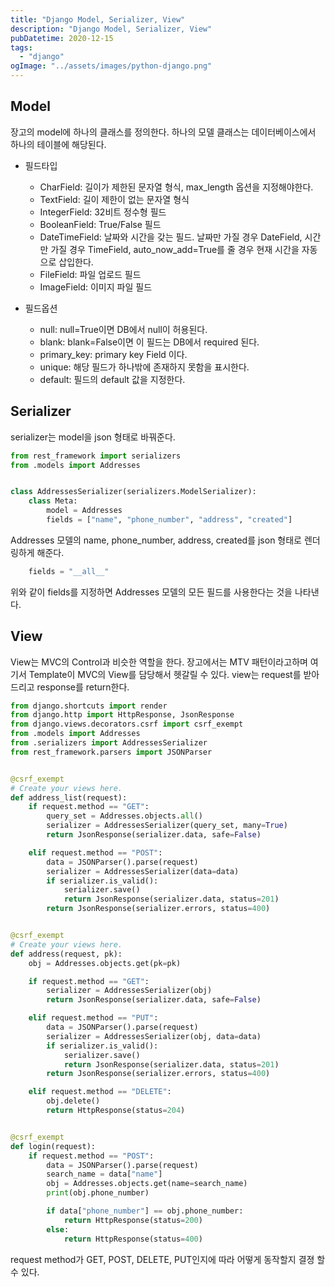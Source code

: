 ```yaml
---
title: "Django Model, Serializer, View"
description: "Django Model, Serializer, View"
pubDatetime: 2020-12-15
tags:
  - "django"
ogImage: "../assets/images/python-django.png"
---
```


## Model

장고의 model에 하나의 클래스를 정의한다.
하나의 모델 클래스는 데이터베이스에서 하나의 테이블에 해당된다.

- 필드타입

  - CharField: 길이가 제한된 문자열 형식, max_length 옵션을 지정해야한다.
  - TextField: 길이 제한이 없는 문자열 형식
  - IntegerField: 32비트 정수형 필드
  - BooleanField: True/False 필드
  - DateTimeField: 날짜와 시간을 갖는 필드. 날짜만 가질 경우 DateField, 시간만 가질 경우 TimeField, auto_now_add=True를 줄 경우 현재 시간을 자동으로 삽입한다.
  - FileField: 파일 업로드 필드
  - ImageField: 이미지 파일 필드

- 필드옵션
  - null: null=True이면 DB에서 null이 허용된다.
  - blank: blank=False이면 이 필드는 DB에서 required 된다.
  - primary_key: primary key Field 이다.
  - unique: 해당 필드가 하나밖에 존재하지 못함을 표시한다.
  - default: 필드의 default 값을 지정한다.

## Serializer

serializer는 model을 json 형태로 바꿔준다.

```python
from rest_framework import serializers
from .models import Addresses


class AddressesSerializer(serializers.ModelSerializer):
    class Meta:
        model = Addresses
        fields = ["name", "phone_number", "address", "created"]
```

Addresses 모델의 name, phone_number, address, created를 json 형태로 렌더링하게 해준다.

```python
    fields = "__all__"
```

위와 같이 fields를 지정하면 Addresses 모델의 모든 필드를 사용한다는 것을 나타낸다.

## View

View는 MVC의 Control과 비슷한 역할을 한다.
장고에서는 MTV 패턴이라고하며 여기서 Template이 MVC의 View를 담당해서 헷갈릴 수 있다.
view는 request를 받아드리고 response를 return한다.

```python
from django.shortcuts import render
from django.http import HttpResponse, JsonResponse
from django.views.decorators.csrf import csrf_exempt
from .models import Addresses
from .serializers import AddressesSerializer
from rest_framework.parsers import JSONParser


@csrf_exempt
# Create your views here.
def address_list(request):
    if request.method == "GET":
        query_set = Addresses.objects.all()
        serializer = AddressesSerializer(query_set, many=True)
        return JsonResponse(serializer.data, safe=False)

    elif request.method == "POST":
        data = JSONParser().parse(request)
        serializer = AddressesSerializer(data=data)
        if serializer.is_valid():
            serializer.save()
            return JsonResponse(serializer.data, status=201)
        return JsonResponse(serializer.errors, status=400)


@csrf_exempt
# Create your views here.
def address(request, pk):
    obj = Addresses.objects.get(pk=pk)

    if request.method == "GET":
        serializer = AddressesSerializer(obj)
        return JsonResponse(serializer.data, safe=False)

    elif request.method == "PUT":
        data = JSONParser().parse(request)
        serializer = AddressesSerializer(obj, data=data)
        if serializer.is_valid():
            serializer.save()
            return JsonResponse(serializer.data, status=201)
        return JsonResponse(serializer.errors, status=400)

    elif request.method == "DELETE":
        obj.delete()
        return HttpResponse(status=204)


@csrf_exempt
def login(request):
    if request.method == "POST":
        data = JSONParser().parse(request)
        search_name = data["name"]
        obj = Addresses.objects.get(name=search_name)
        print(obj.phone_number)

        if data["phone_number"] == obj.phone_number:
            return HttpResponse(status=200)
        else:
            return HttpResponse(status=400)
```

request method가 GET, POST, DELETE, PUT인지에 따라 어떻게 동작할지 결졍 할 수 있다.
